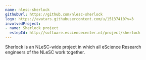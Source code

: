 ```yaml
---
name: nlesc-sherlock
githubUrl: https://github.com/nlesc-sherlock
logo: https://avatars.githubusercontent.com/u/15137410?v=3
involvedProject:
- name: Sherlock project
  estepId: http://software.esciencecenter.nl/project/sherlock
---
```

Sherlock is an NLeSC-wide project in which all eScience Research
engineers of the NLeSC work together.
